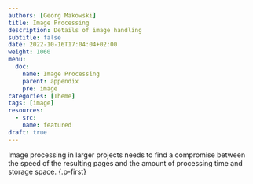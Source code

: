 ```yaml
---
authors: [Georg Makowski]
title: Image Processing
description: Details of image handling
subtitle: false
date: 2022-10-16T17:04:04+02:00 
weight: 1060
menu:
  doc:
    name: Image Processing
    parent: appendix
    pre: image
categories: [Theme]
tags: [image]
resources:
  - src: 
    name: featured
draft: true
---
```


Image processing in larger projects needs to find a compromise between the speed of the resulting pages and the amount of processing time and storage space.
{.p-first} <!--more-->
